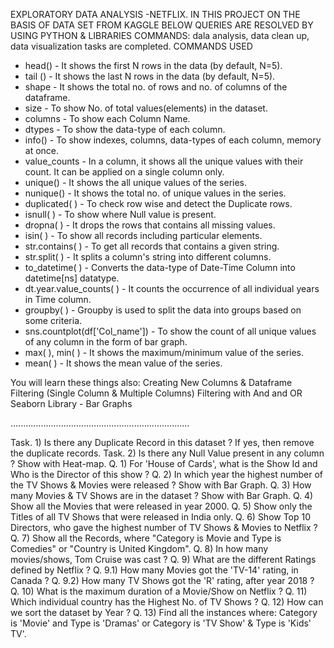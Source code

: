 EXPLORATORY DATA ANALYSIS -NETFLIX. 
IN THIS PROJECT ON THE BASIS OF DATA SET FROM KAGGLE BELOW QUERIES ARE RESOLVED BY USING PYTHON & LIBRARIES COMMANDS: dala analysis, data clean up, data visualization tasks are completed. 
COMMANDS USED

* head() - It shows the first N rows in the data (by default, N=5).
* tail () - It shows the last N rows in the data (by default, N=5).
* shape - It shows the total no. of rows and no. of columns of the dataframe.
* size - To show No. of total values(elements) in the dataset.
* columns - To show each Column Name.
* dtypes - To show the data-type of each column.
* info() - To show indexes, columns, data-types of each column, memory at once.
* value_counts - In a column, it shows all the unique values with their count. It can be applied on a single column only.
* unique() - It shows the all unique values of the series.
* nunique() - It shows the total no. of unique values in the series.
* duplicated( ) - To check row wise and detect the Duplicate rows.
* isnull( ) - To show where Null value is present.
* dropna( ) - It drops the rows that contains all missing values.
* isin( ) - To show all records including particular elements.
* str.contains( ) - To get all records that contains a given string.
* str.split( ) - It splits a column's string into different columns.
* to_datetime( ) - Converts the data-type of Date-Time Column into datetime[ns] datatype.
* dt.year.value_counts( ) - It counts the occurrence of all individual years in Time column.
* groupby( ) - Groupby is used to split the data into groups based on some criteria.
* sns.countplot(df['Col_name']) - To show the count of all unique values of any column in the form of bar graph.
* max( ), min( ) - It shows the maximum/minimum value of the series.
* mean( ) - It shows the mean value of the series.

You will learn these things also:
Creating New Columns & Dataframe
Filtering (Single Column & Multiple Columns)
Filtering with And and OR
Seaborn Library - Bar Graphs

.......................................................................

Task. 1) Is there any Duplicate Record in this dataset ? If yes, then remove the duplicate records.
Task. 2) Is there any Null Value present in any column ? Show with Heat-map.
Q. 1) For 'House of Cards', what is the Show Id and Who is the Director of this show ?
Q. 2) In which year the highest number of the TV Shows & Movies were released ? Show with Bar Graph.
Q. 3) How many Movies & TV Shows are in the dataset ? Show with Bar Graph.
Q. 4) Show all the Movies that were released in year 2000.
Q. 5) Show only the Titles of all TV Shows that were released in India only.
Q. 6) Show Top 10 Directors, who gave the highest number of TV Shows & Movies to Netflix ?
Q. 7) Show all the Records, where "Category is Movie and Type is Comedies" or "Country is United Kingdom".
Q. 8) In how many movies/shows, Tom Cruise was cast ?
Q. 9) What are the different Ratings defined by Netflix ?
Q. 9.1) How many Movies got the 'TV-14' rating, in Canada ?
Q. 9.2) How many TV Shows got the 'R' rating, after year 2018 ?
Q. 10) What is the maximum duration of a Movie/Show on Netflix ?
Q. 11) Which individual country has the Highest No. of TV Shows ?
Q. 12) How can we sort the dataset by Year ?
Q. 13) Find all the instances where: Category is 'Movie' and Type is 'Dramas' or Category is 'TV Show' & Type is 'Kids' TV'.
